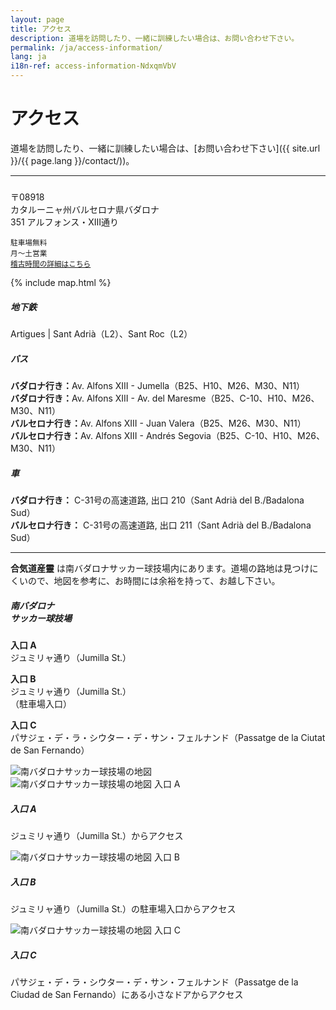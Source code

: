 ```yaml
---
layout: page
title: アクセス
description: 道場を訪問したり、一緒に訓練したい場合は、お問い合わせ下さい。
permalink: /ja/access-information/
lang: ja
i18n-ref: access-information-NdxqmVbV
---
```


# アクセス

道場を訪問したり、一緒に訓練したい場合は、[お問い合わせ下さい]({{ site.url }}/{{ page.lang }}/contact/))。

<hr>

<div class="card mb-3">
  <div class="row no-gutters">
    <div class="col-lg-4">
      <div class="card-body">
        <h5 class="card-title"><!-- Aikido Musubi --></h5>
        <p class="card-text">
          〒08918<br>
          カタルーニャ州バルセロナ県バダロナ<br>
          351 アルフォンス・XIII通り
        </p>
        <p class="card-text">
          <small class="text-muted">
            駐車場無料<br>
            月～土営業<br>
            <a href="{{ site.url }}/{{ page.lang }}/training-schedule/">稽古時間の詳細はこちら</a>
          </small>
        </p>
      </div>
    </div>
    <div class="col-lg-8">
      <div class="map">
        {% include map.html %}
      </div>
    </div>
  </div>
</div>

<div class="media">
  <i class="fas fa-subway"></i>
  <div class="media-body">
    <h5 class="mt-0">地下鉄</h5>
    <p>Artigues | Sant Adrià（L2）、Sant Roc（L2）</p>
  </div>
</div>

<div class="media">
  <i class="fas fa-bus"></i>
  <div class="media-body">
    <h5 class="mt-0">バス</h5>
    <p>
      <b>バダロナ行き：</b>Av. Alfons XIII - Jumella（B25、H10、M26、M30、N11）<br>
      <b>バダロナ行き：</b>Av. Alfons XIII - Av. del Maresme（B25、C-10、H10、M26、M30、N11）<br>
      <b>バルセロナ行き：</b>Av. Alfons XIII - Juan Valera（B25、M26、M30、N11）<br>
      <b>バルセロナ行き：</b>Av. Alfons XIII - Andrés Segovia（B25、C-10、H10、M26、M30、N11）
    </p>
  </div>
</div>

<div class="media">
  <i class="fas fa-car"></i>
  <div class="media-body">
    <h5 class="mt-0">車</h5>
    <p>
      <b>バダロナ行き：</b> C-31号の高速道路, 出口 210（Sant Adrià del B./Badalona Sud）<br>
      <b>バルセロナ行き：</b> C-31号の高速道路, 出口 211（Sant Adrià del B./Badalona Sud）
    </p>
  </div>
</div>

<hr>

__合気道産靈__ は南バダロナサッカー球技場内にあります。道場の路地は見つけにくいので、地図を参考に、お時間には余裕を持って、お越し下さい。

<div class="card mb-3">
  <div class="row no-gutters">
    <div class="col-lg-4">
      <div class="card-body">
        <h5 class="card-title">南バダロナ<br>サッカー球技場</h5>
        <p class="card-text">
          <b>入口 <span>A</span></b><br>
          ジュミリャ通り（Jumilla St.）
        </p>
        <p class="card-text">
          <b>入口 <span>B</span></b><br>
          ジュミリャ通り（Jumilla St.）<br>（駐車場入口）
        </p>
        <p class="card-text">
          <b>入口 <span>C</span></b><br>
          パサジェ・デ・ラ・シウター・デ・サン・フェルナンド（Passatge de la Ciutat de San Fernando）
        </p>
      </div>
    </div>
    <div class="col-lg-8">
      <picture>
        <source type="image/webp" srcset="{{ site.url }}/images/access-information-NdxqmVbV-{{ page.lang }}.webp" class="card-img-top lazyload">
        <source type="image/jpeg" srcset="{{ site.url }}/images/access-information-NdxqmVbV-{{ page.lang }}.jpg" class="card-img-top lazyload">
        <img data-src="{{ site.url }}/images/access-information-NdxqmVbV-{{ page.lang }}.jpg" class="card-img-top lazyload" alt="南バダロナサッカー球技場の地図">
      </picture>
    </div>
  </div>
</div>

<div class="card-group">
  <div class="card">
    <picture>
      <source type="image/webp" srcset="{{ site.url }}/images/access-information-NdxqmVbV-a.webp" class="card-img-top lazyload">
      <source type="image/jpeg" srcset="{{ site.url }}/images/access-information-NdxqmVbV-a.jpg" class="card-img-top lazyload">
      <img data-src="{{ site.url }}/images/access-information-NdxqmVbV-a.jpg" class="card-img-top lazyload" alt="南バダロナサッカー球技場の地図 入口 A">
    </picture>
    <div class="card-body">
      <h5 class="card-title">入口 <span>A</span></h5>
      <p class="card-text">ジュミリャ通り（Jumilla St.）からアクセス</p>
    </div>
  </div>
  <div class="card">
    <picture>
      <source type="image/webp" srcset="{{ site.url }}/images/access-information-NdxqmVbV-b.webp" class="card-img-top lazyload">
      <source type="image/jpeg" srcset="{{ site.url }}/images/access-information-NdxqmVbV-b.jpg" class="card-img-top lazyload">
      <img data-src="{{ site.url }}/images/access-information-NdxqmVbV-b.jpg" class="card-img-top lazyload" alt="南バダロナサッカー球技場の地図 入口 B">
    </picture>
    <div class="card-body">
      <h5 class="card-title">入口 <span>B</span></h5>
      <p class="card-text">ジュミリャ通り（Jumilla St.）の駐車場入口からアクセス</p>
    </div>
  </div>
  <div class="card">
    <picture>
      <source type="image/webp" srcset="{{ site.url }}/images/access-information-NdxqmVbV-c.webp" class="card-img-top lazyload">
      <source type="image/jpeg" srcset="{{ site.url }}/images/access-information-NdxqmVbV-c.jpg" class="card-img-top lazyload">
      <img data-src="{{ site.url }}/images/access-information-NdxqmVbV-c.jpg" class="card-img-top lazyload" alt="南バダロナサッカー球技場の地図 入口 C">
    </picture>
    <div class="card-body">
      <h5 class="card-title">入口 <span>C</span></h5>
      <p class="card-text">パサジェ・デ・ラ・シウター・デ・サン・フェルナンド（Passatge de la Ciudad de San Fernando）にある小さなドアからアクセス</p>
    </div>
  </div>
</div>

